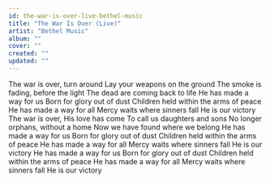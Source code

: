 ```yaml
---
id: the-war-is-over-live-bethel-music
title: "The War Is Over (Live)"
artist: "Bethel Music"
album: ""
cover: ""
created: ""
updated: ""
---
```


The war is over, turn around
Lay your weapons on the ground
The smoke is fading, before the light
The dead are coming back to life
He has made a way for us
Born for glory out of dust
Children held within the arms of peace
He has made a way for all
Mercy waits where sinners fall
He is our victory
The war is over, His love has come
To call us daughters and sons
No longer orphans, without a home
Now we have found where we belong
He has made a way for us
Born for glory out of dust
Children held within the arms of peace
He has made a way for all
Mercy waits where sinners fall
He is our victory
He has made a way for us
Born for glory out of dust
Children held within the arms of peace
He has made a way for all
Mercy waits where sinners fall
He is our victory